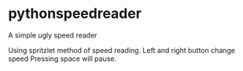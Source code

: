 # pythonspeedreader
A simple ugly speed reader

Using spritzlet method of speed reading.
Left and right button change speed
Pressing space will pause.
